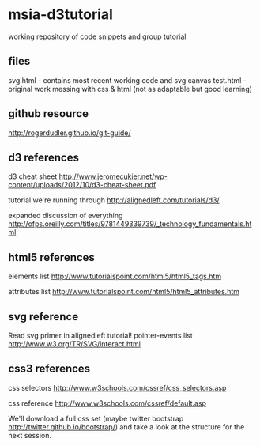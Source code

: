 msia-d3tutorial
===============

working repository of code snippets and group tutorial

files
---------------
svg.html - contains most recent working code and svg canvas
test.html - original work messing with css & html (not as adaptable but good learning)

github resource
---------------
http://rogerdudler.github.io/git-guide/

d3 references
---------------
d3 cheat sheet
http://www.jeromecukier.net/wp-content/uploads/2012/10/d3-cheat-sheet.pdf

tutorial we're running through
http://alignedleft.com/tutorials/d3/

expanded discussion of everything
http://ofps.oreilly.com/titles/9781449339739/_technology_fundamentals.html

html5 references
---------------
elements list
http://www.tutorialspoint.com/html5/html5_tags.htm

attributes list
http://www.tutorialspoint.com/html5/html5_attributes.htm

svg reference
--------------
Read svg primer in alignedleft tutorial!
pointer-events list
http://www.w3.org/TR/SVG/interact.html

css3 references
---------------
css selectors
http://www.w3schools.com/cssref/css_selectors.asp

css reference
http://www.w3schools.com/cssref/default.asp

We'll download a full css set (maybe twitter bootstrap http://twitter.github.io/bootstrap/) and take a look at the structure for the next session.
